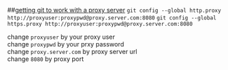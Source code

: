 ##[getting git to work with a proxy server][1]
  `git config --global http.proxy http://proxyuser:proxypwd@proxy.server.com:8080`
  `git config --global https.proxy http://proxyuser:proxypwd@proxy.server.com:8080`

  change `proxyuser` by your proxy user  
  change `proxypwd` by your prxy password  
  change `proxy.server.com` by proxy server url  
  change `8080` by proxy port  





  [1]:http://stackoverflow.com/questions/783811/getting-git-to-work-with-a-proxy-server


